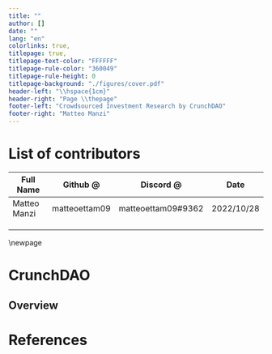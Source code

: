 ```yaml
---
title: ""
author: []
date: ""
lang: "en"
colorlinks: true,
titlepage: true,
titlepage-text-color: "FFFFFF"
titlepage-rule-color: "360049"
titlepage-rule-height: 0
titlepage-background: "./figures/cover.pdf"
header-left: "\\hspace{1cm}"
header-right: "Page \\thepage"
footer-left: "Crowdsourced Investment Research by CrunchDAO"
footer-right: "Matteo Manzi"
---
```


# List of contributors

| Full Name | Github @ | Discord @ | Date |
|----------|:---------------:|:-----------------:|------------|
| Matteo Manzi | matteoettam09 | matteoettam09#9362 | 2022/10/28 |
|||||
|||||
|||||

\newpage

# CrunchDAO

## Overview

# References
